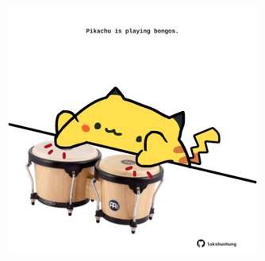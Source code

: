 <!-- built at 23/10/2022, 11:01:01 UTC -->
<p align="center">
  <img width="500" height="500" src="./ReadmeImage.svg">
</p>

